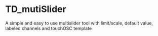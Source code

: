 # TD_mutiSlider
A simple and easy to use multislider tool with limit/scale, default value, labeled channels and touchOSC template
